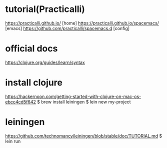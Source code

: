 # tutorial(Practicalli)
   https://practicalli.github.io/ [home]
   https://practicalli.github.io/spacemacs/ [emacs]
   https://github.com/practicalli/spacemacs.d [config]

# official docs
   https://clojure.org/guides/learn/syntax

# install clojure
   https://hackernoon.com/getting-started-with-clojure-on-mac-os-ebcc4cd5f642
   $ brew install leiningen
   $ lein new my-project

# leiningen
   https://github.com/technomancy/leiningen/blob/stable/doc/TUTORIAL.md
   $ lein run
   
   



